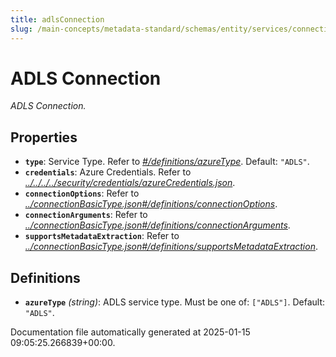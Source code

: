 ```yaml
---
title: adlsConnection
slug: /main-concepts/metadata-standard/schemas/entity/services/connections/storage/adlsconnection
---
```


# ADLS Connection

*ADLS Connection.*

## Properties

- **`type`**: Service Type. Refer to *[#/definitions/azureType](#definitions/azureType)*. Default: `"ADLS"`.
- **`credentials`**: Azure Credentials. Refer to *[../../../../security/credentials/azureCredentials.json](#/../../../security/credentials/azureCredentials.json)*.
- **`connectionOptions`**: Refer to *[../connectionBasicType.json#/definitions/connectionOptions](#/connectionBasicType.json#/definitions/connectionOptions)*.
- **`connectionArguments`**: Refer to *[../connectionBasicType.json#/definitions/connectionArguments](#/connectionBasicType.json#/definitions/connectionArguments)*.
- **`supportsMetadataExtraction`**: Refer to *[../connectionBasicType.json#/definitions/supportsMetadataExtraction](#/connectionBasicType.json#/definitions/supportsMetadataExtraction)*.
## Definitions

- **`azureType`** *(string)*: ADLS service type. Must be one of: `["ADLS"]`. Default: `"ADLS"`.


Documentation file automatically generated at 2025-01-15 09:05:25.266839+00:00.
